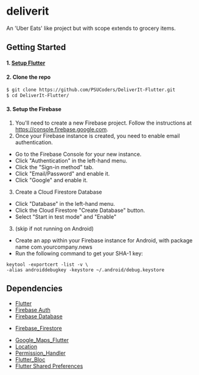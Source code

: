 # deliverit

An 'Uber Eats' like project but with scope extends to grocery items.

## Getting Started

#### 1. [Setup Flutter](https://flutter.io/setup/)

#### 2. Clone the repo

```sh
$ git clone https://github.com/PSUCoders/DeliverIt-Flutter.git
$ cd DeliverIt-Flutter/
```

#### 3. Setup the Firebase 

1. You'll need to create a new Firebase project. Follow the instructions at https://console.firebase.google.com.
2. Once your Firebase instance is created, you need to enable email authentication.

* Go to the Firebase Console for your new instance.
* Click "Authentication" in the left-hand menu.
* Click the "Sign-in method" tab.
* Click "Email/Password" and enable it.
* Click "Google" and enable it.

3. Create a Cloud Firestore Database
* Click "Database" in the left-hand menu.
* Click the Cloud Firestore "Create Database" button.
* Select "Start in test mode" and "Enable"

3. (skip if not running on Android)

* Create an app within your Firebase instance for Android, with package name com.yourcompany.news
* Run the following command to get your SHA-1 key:

```
keytool -exportcert -list -v \
-alias androiddebugkey -keystore ~/.android/debug.keystore
```


## Dependencies

* [Flutter](https://flutter.io/)
* [Firebase Auth](https://github.com/flutter/plugins/tree/master/packages/firebase_auth)
* [Firebase Database](https://github.com/flutter/plugins/tree/master/packages/firebase_database)
- [Firebase_Firestore](https://github.com/flutter/plugins/tree/master/packages/cloud_firestore)
* [Google_Maps_Flutter](https://github.com/flutter/plugins/tree/master/packages/google_maps_flutter)
* [Location](https://github.com/Lyokone/flutterlocation)
* [Permission_Handler](https://pub.dartlang.org/packages/permission_handler)
* [Flutter_Bloc](https://github.com/felangel/bloc/)
* [Flutter Shared Preferences](https://github.com/flutter/plugins/tree/master/packages/shared_preferences)
